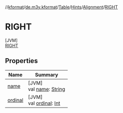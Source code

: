 //[kformat](../../../../../../index.md)/[de.m3y.kformat](../../../../index.md)/[Table](../../../index.md)/[Hints](../../index.md)/[Alignment](../index.md)/[RIGHT](index.md)

# RIGHT

[JVM]\
[RIGHT](index.md)

## Properties

| Name | Summary |
|---|---|
| [name](../../-key/-prefix/index.md#-372974862%2FProperties%2F-1067530276) | [JVM]<br>val [name](../../-key/-prefix/index.md#-372974862%2FProperties%2F-1067530276): [String](https://kotlinlang.org/api/latest/jvm/stdlib/kotlin/-string/index.html) |
| [ordinal](../../-key/-prefix/index.md#-739389684%2FProperties%2F-1067530276) | [JVM]<br>val [ordinal](../../-key/-prefix/index.md#-739389684%2FProperties%2F-1067530276): [Int](https://kotlinlang.org/api/latest/jvm/stdlib/kotlin/-int/index.html) |
